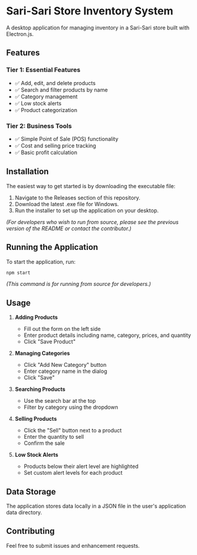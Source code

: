 # Sari-Sari Store Inventory System

A desktop application for managing inventory in a Sari-Sari store built with Electron.js.

## Features

### Tier 1: Essential Features
- ✅ Add, edit, and delete products
- ✅ Search and filter products by name
- ✅ Category management
- ✅ Low stock alerts
- ✅ Product categorization

### Tier 2: Business Tools
- ✅ Simple Point of Sale (POS) functionality
- ✅ Cost and selling price tracking
- ✅ Basic profit calculation

## Installation

The easiest way to get started is by downloading the executable file:
1. Navigate to the Releases section of this repository.
2. Download the latest .exe file for Windows.
3. Run the installer to set up the application on your desktop.

_(For developers who wish to run from source, please see the previous version of the README or contact the contributor.)_

## Running the Application

To start the application, run:
```bash
npm start
```

_(This command is for running from source for developers.)_

## Usage

1. **Adding Products**
   - Fill out the form on the left side
   - Enter product details including name, category, prices, and quantity
   - Click "Save Product"

2. **Managing Categories**
   - Click "Add New Category" button
   - Enter category name in the dialog
   - Click "Save"

3. **Searching Products**
   - Use the search bar at the top
   - Filter by category using the dropdown

4. **Selling Products**
   - Click the "Sell" button next to a product
   - Enter the quantity to sell
   - Confirm the sale

5. **Low Stock Alerts**
   - Products below their alert level are highlighted
   - Set custom alert levels for each product

## Data Storage

The application stores data locally in a JSON file in the user's application data directory.

## Contributing

Feel free to submit issues and enhancement requests.
